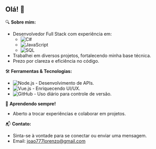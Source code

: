 ## Olá! 👋

🔍 **Sobre mim:**
- Desenvolvedor Full Stack com experiência em:
  - ![C#](https://img.shields.io/badge/-C%23-239120?style=flat&logo=c-sharp)
  - ![JavaScript](https://img.shields.io/badge/-JavaScript-F7DF1E?style=flat&logo=javascript)
  - ![SQL](https://img.shields.io/badge/-SQL-4479A1?style=flat&logo=postgresql&logoColor=white)
- Trabalhei em diversos projetos, fortalecendo minha base técnica.
- Prezo por clareza e eficiência no código.

🛠 **Ferramentas & Tecnologias:**
- ![Node.js](https://img.shields.io/badge/-Node.js-339933?style=flat&logo=node.js&logoColor=white) - Desenvolvimento de APIs.
- ![Vue.js](https://img.shields.io/badge/-Vue.js-4FC08D?style=flat&logo=vue.js&logoColor=white) - Enriquecendo UI/UX.
- ![GitHub](https://img.shields.io/badge/-GitHub-181717?style=flat&logo=github) - Uso diário para controle de versão.

🌱 **Aprendendo sempre!**
- Aberto a trocar experiências e colaborar em projetos.

📬 **Contato:**
- Sinta-se à vontade para se conectar ou enviar uma mensagem.
- Email: joao777lorenzo@gmail.com
